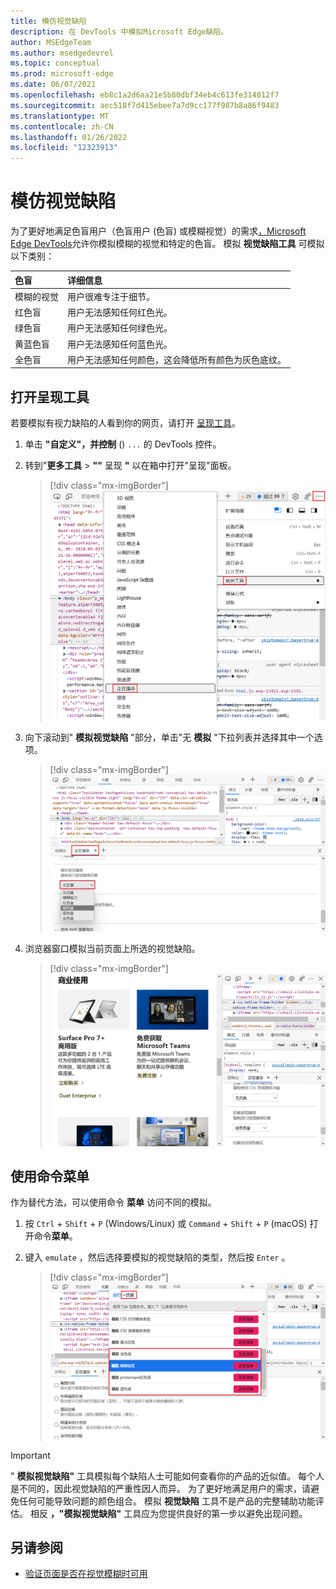 ```yaml
---
title: 模仿视觉缺陷
description: 在 DevTools 中模拟Microsoft Edge缺陷。
author: MSEdgeTeam
ms.author: msedgedevrel
ms.topic: conceptual
ms.prod: microsoft-edge
ms.date: 06/07/2021
ms.openlocfilehash: eb8c1a2d6aa21e5b80dbf34eb4c613fe314012f7
ms.sourcegitcommit: aec518f7d415ebee7a7d9cc177f987b8a86f9483
ms.translationtype: MT
ms.contentlocale: zh-CN
ms.lasthandoff: 01/26/2022
ms.locfileid: "12323913"
---
```

# <a name="emulate-vision-deficiencies"></a>模仿视觉缺陷

为了更好地满足色盲用户（色盲[](https://www.colourblindawareness.org)用户 (色盲) 或模糊视觉）的需求[，Microsoft Edge DevTools](../index.md)允许你模拟模糊的视觉和特定的色盲。  模拟 **视觉缺陷工具** 可模拟以下类别：

| 色盲 | 详细信息 |
|:--- |:--- |
| 模糊的视觉 | 用户很难专注于细节。 |
| 红色盲 | 用户无法感知任何红色光。 |
| 绿色盲 | 用户无法感知任何绿色光。 |
| 黄蓝色盲 | 用户无法感知任何蓝色光。 |
| 全色盲 | 用户无法感知任何颜色，这会降低所有颜色为灰色底纹。 |


<!-- ====================================================================== -->
## <a name="open-the-rendering-tool"></a>打开呈现工具

若要模拟有视力缺陷的人看到你的网页，请打开 [呈现工具](../rendering-tools/index.md)。

1.  单击 **"自定义"，并控制** () `...` 的 DevTools 控件。
1.  转到"**更多工具**  >  **""** 呈现 **"** 以在箱中打开"呈现"面板。

    > [!div class="mx-imgBorder"]
    > ![从"更多工具"菜单打开"呈现"面板。](../media/getting-to-the-rendering-tools.msft.png)

1.  向下滚动到" **模拟视觉缺陷** "部分，单击"无 **模拟** "下拉列表并选择其中一个选项。

    > [!div class="mx-imgBorder"]
    > !["呈现"面板中的"模拟视觉缺陷"部分。](../media/accessibility-emulate-vision-menu-options.msft.png)

1.  浏览器窗口模拟当前页面上所选的视觉缺陷。

    > [!div class="mx-imgBorder"]
    > ![浏览器窗口，网页中已修改颜色，用于模拟选定颜色视觉缺陷。](../media/accessibility-blurred-vision-emulation.msft.png)

<!-- ====================================================================== -->
## <a name="use-the-command-menu"></a>使用命令菜单

作为替代方法，可以使用命令 **菜单** 访问不同的模拟。

1.  按 `Ctrl` + `Shift` + `P` (Windows/Linux) 或 `Command` + `Shift` + `P` (macOS) 打开命令**菜单**。

1.  键入 `emulate` ，然后选择要模拟的视觉缺陷的类型，然后按 `Enter` 。

    > [!div class="mx-imgBorder"]
    > ![显示不同类型的视觉缺陷的命令菜单。](../media/accessibility-emulation-command-menu-results.msft.png)

> [!IMPORTANT]
> " **模拟视觉缺陷"** 工具模拟每个缺陷人士可能如何查看你的产品的近似值。  每个人是不同的，因此视觉缺陷的严重性因人而异。  为了更好地满足用户的需求，请避免任何可能导致问题的颜色组合。  模拟 **视觉缺陷** 工具不是产品的完整辅助功能评估。  相反 **，"模拟视觉缺陷"** 工具应为您提供良好的第一步以避免出现问题。


<!-- ====================================================================== -->
## <a name="see-also"></a>另请参阅

*  [验证页面是否在视觉模糊时可用](test-blurred-vision.md)
